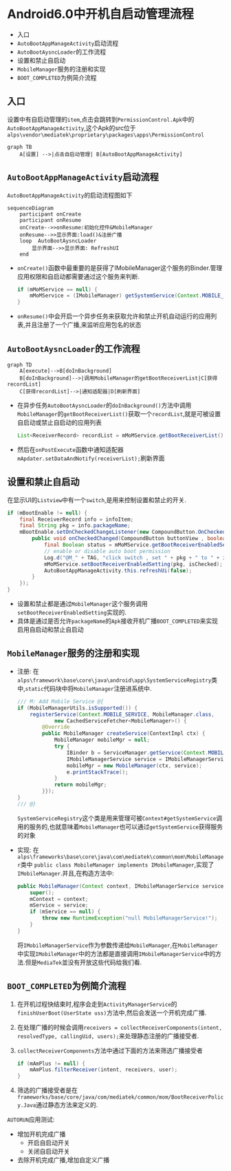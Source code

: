 # Android6.0中开机自启动管理流程
- 入口
- `AutoBootAppManageActivity`启动流程
- `AutoBootAysncLoader`的工作流程
- 设置和禁止自启动
- `MobileManager`服务的注册和实现
- `BOOT_COMPLETED`为例简介流程

## 入口
设置中有自启动管理的`item`,点击会跳转到`PermissionControl.Apk`中的`AutoBootAppManageActivity`,这个Apk的src位于`alps\vendor\mediatek\proprietary\packages\apps\PermissionControl`
```
graph TB
    A[设置] -->|点击自启动管理| B[AutoBootAppManageActivity]

```
## `AutoBootAppManageActivity`启动流程
`AutoBootAppManageActivity`的启动流程图如下
```
sequenceDiagram
    participant onCreate
    participant onResume
    onCreate-->>onResume:初始化控件&MobileManager
    onResume-->>显示界面:load()&注册广播
    loop  AutoBootAysncLoader
        显示界面-->>显示界面: RefreshUI
    end
```
- `onCreate()`函数中最重要的是获得了IMobileManager这个服务的Binder.管理应用权限和自启动都需要通过这个服务来判断.

    ```Java
    if (mMoMService == null) {
        mMoMService = (IMobileManager) getSystemService(Context.MOBILE_SERVICE);
    }
    ```
- `onResume()`中会开启一个异步任务来获取允许和禁止开机自动运行的应用列表,并且注册了一个广播,来监听应用包名的状态

## `AutoBootAysncLoader`的工作流程
```
graph TD
    A[execute]-->B[doInBackground]
    B[doInBackground]-->|调用MobileManager的getBootReceiverList|C[获得recordList]
    C[获得recordList]-->|通知适配器|D[刷新界面]
```
- 在异步任务`AutoBootAysncLoader`的`doInBackground()`方法中调用`MobileManager`的`getBootReceiverList()`获取一个`recordList`,就是可被设置自启动或禁止自启动的应用列表

    ```Java
    List<ReceiverRecord> recordList = mMoMService.getBootReceiverList();
    ```
- 然后在`onPostExecute`函数中通知适配器`mApdater.setDataAndNotify(receiverList);`刷新界面

## 设置和禁止自启动
在显示UI的`Listview`中有一个`switch`,是用来控制设置和禁止的开关.

```Java
if (mBootEnable != null) {
    final ReceiverRecord info = infoItem;
    final String pkg = info.packageName;
    mBootEnable.setOnCheckedChangeListener(new CompoundButton.OnCheckedChangeListener() {
        public void onCheckedChanged(CompoundButton buttonView , boolean isChecked) {
            final Boolean status = mMoMService.getBootReceiverEnabledSetting(pkg);
            // enable or disable auto boot permission
            Log.d("@M_" + TAG, "click switch , set " + pkg + " to " + isChecked);
            mMoMService.setBootReceiverEnabledSetting(pkg, isChecked);
            AutoBootAppManageActivity.this.refreshUi(false);
        }
    });
}
```
- 设置和禁止都是通过`MobileManager`这个服务调用`setBootReceiverEnabledSetting`实现的.
- 具体是通过是否允许`packageName`的`Apk`接收开机广播`BOOT_COMPLETED`来实现启用自启动和禁止自启动

## `MobileManager`服务的注册和实现
- 注册:
  在`alps\framework\base\core\java\android\app\SystemServiceRegistry`类中,`static`代码块中将`MobileManager`注册进系统中.
    
    ```Java
    /// M: Add Mobile Service @{
    if (MobileManagerUtils.isSupported()) {
        registerService(Context.MOBILE_SERVICE, MobileManager.class,
                new CachedServiceFetcher<MobileManager>() {
            @Override
            public MobileManager createService(ContextImpl ctx) {
                MobileManager mobileMgr = null;
                try {
                    IBinder b = ServiceManager.getService(Context.MOBILE_SERVICE);
                    IMobileManagerService service = IMobileManagerService.Stub.asInterface(b);
                    mobileMgr = new MobileManager(ctx, service);                    } catch (Exception e) {
                    e.printStackTrace();
                }
                return mobileMgr;
            }});
    }
    /// @}
    ```
    `SystemServiceRegistry`这个类是用来管理可被`Context#getSystemService`调用的服务的,也就意味着`MobileManager`也可以通过`getSystemService`获得服务的对象
- 实现:
    在`alps\frameworks\base\core\java\com\mediatek\common\mom\MobileManager`类中
    `public class MobileManager implements IMobileManager`,实现了`IMobileManager`.并且,在构造方法中:
    
    ```Java
    public MobileManager(Context context, IMobileManagerService service) {
        super();
        mContext = context;
        mService = service;
        if (mService == null) {
            throw new RuntimeException("null MobileManagerService!");
        }
    }
    ```
    将`IMobileManagerService`作为参数传递给`MobileManager`,在`MobileManager`中实现`IMobileManager`中的方法都是直接调用`IMobileManagerService`中的方法.但是`MediaTek`並没有开放这些代码给我们看.

## `BOOT_COMPLETED`为例简介流程
1. 在开机过程快结束时,程序会走到`ActivityManagerService`的`finishUserBoot(UserState uss)`方法中,然后会发送一个开机完成广播.
2. 在处理广播的时候会调用`receivers = collectReceiverComponents(intent, resolvedType, callingUid, users);`来处理静态注册的广播接受者.
3. `collectReceiverComponents`方法中通过下面的方法来筛选广播接受者
    
    ```Java
    if (mAmPlus != null) {
        mAmPlus.filterReceiver(intent, receivers, user);
    }
    ```
4. 筛选的广播接受者是在`frameworks/base/core/java/com/mediatek/common/mom/BootReceiverPolicy.Java`通过静态方法来定义的.

`AUTORUN`应用测试:
- 增加开机完成广播
    - 开启自启动开关
    - 关闭自启动开关
- 去除开机完成广播,增加自定义广播
        

